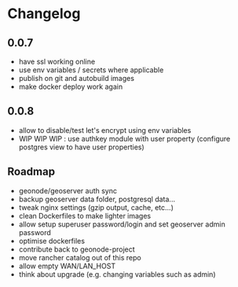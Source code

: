 # Changelog


## 0.0.7

- have ssl working online
- use env variables / secrets where applicable
- publish on git and autobuild images
- make docker deploy work again

## 0.0.8

- allow to disable/test let's encrypt using env variables
- WIP WIP WIP : use authkey module with user property (configure postgres view to have user properties)

## Roadmap

- geonode/geoserver auth sync
- backup geoserver data folder, postgresql data...
- tweak nginx settings (gzip output, cache, etc...)
- clean Dockerfiles to make lighter images
- allow setup superuser password/login and set geoserver admin password
- optimise dockerfiles
- contribute back to geonode-project
- move rancher catalog out of this repo
- allow empty WAN/LAN_HOST
- think about upgrade (e.g. changing variables such as admin)